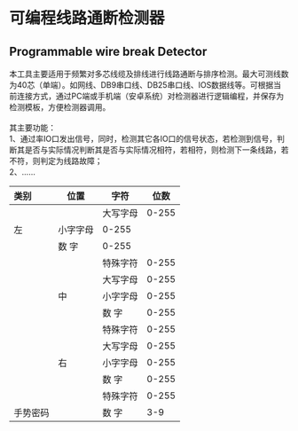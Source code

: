 # 可编程线路通断检测器
## Programmable wire break Detector
本工具主要适用于频繁对多芯线缆及排线进行线路通断与排序检测。最大可测线数为40芯（单端）。如网线、DB9串口线、DB25串口线、IOS数据线等。可根据当前连接方式，通过PC端或手机端（安卓系统）对检测器进行逻辑编程，并保存为检测模板，方便检测器调用。
<br><br>
其主要功能：<br>
1、通过率IO口发出信号，同时，检测其它各IO口的信号状态，若检测到信号，判断其是否与实际情况判断其是否与实际情况相符，若相符，则检测下一条线路，若不符，则判定为线路故障；<br>
2、……

| 类别 | 位置  |   字符    |     位数     |
| :--- | ---  | --------- | ------------ |
|     |      | 大写字母   | 0-255        |
|     左  | 小字字母   | 0-255        |
|           | 数    字   | 0-255        |
|     |      | 特殊字符   | 0-255        |
|     |      | 大写字母   | 0-255        |
|     |  中  | 小字字母   | 0-255        |
|     |      | 数    字   | 0-255        |
|     |      | 特殊字符   | 0-255        |
|     |      | 大写字母   | 0-255        |
|     |  右  | 小字字母   | 0-255        |
|     |      | 数    字   | 0-255        |
|     |      | 特殊字符   | 0-255        |
| 手势密码 |      | 数    字   | 3-9        |

